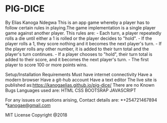 # PIG-DICE
By Elias Kanoga Ndegwa
This is an app game whereby a player has to follow certain rules in playing.The game implementation is a single player game against another  player. This rules are:
               - Each turn, a player repeatedly rolls a die until either a 1 is rolled or the player decides to "hold".
               - If the player rolls a 1, they score nothing and it becomes the next player's turn.
               - If the player rolls any other number, it is added to their turn total and the player's turn continues.
               - If a player chooses to "hold", their turn total is added to their score, and it becomes the next player's turn.
               - The first player to score 100 or more points wins.
               
Setup/Installation Requirements
          Must have internet connectivity
          Have a modern browser
          Have a git-hub account
          Have a text editor
The live site is published as:https://kanogaelias.github.io/pig-dice/
There are no Known Bugs
Languages used are: 
           HTML
           CSS
           BOOTSRAP
           JAVASCRIPT
           
For any issues or questions arising, Contact details are:
*+254721467894 *kanogae@gmail.com

MIT License
Copyright @2018


          
         

